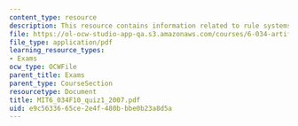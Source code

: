 ```yaml
---
content_type: resource
description: This resource contains information related to rule systems.
file: https://ol-ocw-studio-app-qa.s3.amazonaws.com/courses/6-034-artificial-intelligence-fall-2010/e9c5633665ce2e4f480bbbe0b23a8d5a_MIT6_034F10_quiz1_2007.pdf
file_type: application/pdf
learning_resource_types:
- Exams
ocw_type: OCWFile
parent_title: Exams
parent_type: CourseSection
resourcetype: Document
title: MIT6_034F10_quiz1_2007.pdf
uid: e9c56336-65ce-2e4f-480b-bbe0b23a8d5a
---
```

